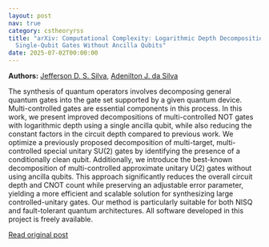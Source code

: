 ```yaml
---
layout: post
nav: true
category: cstheoryrss
title: "arXiv: Computational Complexity: Logarithmic Depth Decomposition of Approximate Multi-Controlled
  Single-Qubit Gates Without Ancilla Qubits"
date: 2025-07-02T00:00:00
---
```


**Authors:** [Jefferson D. S. Silva](https://dblp.uni-trier.de/search?q=Jefferson+D.+S.+Silva), [Adenilton J. da Silva](https://dblp.uni-trier.de/search?q=Adenilton+J.+da+Silva)

The synthesis of quantum operators involves decomposing general quantum gates
into the gate set supported by a given quantum device. Multi-controlled gates
are essential components in this process. In this work, we present improved
decompositions of multi-controlled NOT gates with logarithmic depth using a
single ancilla qubit, while also reducing the constant factors in the circuit
depth compared to previous work. We optimize a previously proposed
decomposition of multi-target, multi-controlled special unitary SU(2) gates by
identifying the presence of a conditionally clean qubit. Additionally, we
introduce the best-known decomposition of multi-controlled approximate unitary
U(2) gates without using ancilla qubits. This approach significantly reduces
the overall circuit depth and CNOT count while preserving an adjustable error
parameter, yielding a more efficient and scalable solution for synthesizing
large controlled-unitary gates. Our method is particularly suitable for both
NISQ and fault-tolerant quantum architectures. All software developed in this
project is freely available.

[Read original post](http://arxiv.org/abs/2507.00400v1)
